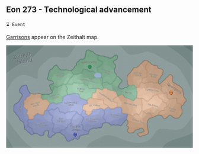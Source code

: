 ## Eon 273 - Technological advancement

`⌛ Event`

[Garrisons](../refs/garrisons.md) appear on the Zeithalt map.

![Battle Map](map/eon0266.png)